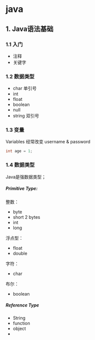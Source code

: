 # java
## 1. Java语法基础

### 1.1 入门

+ 注释 
+ 关键字 

### 1.2 数据类型 

+ char 单引号 
+ int 
+ float 
+ boolean 
+ null
+ string 双引号

### 1.3 变量 
Variables 
经常改变
username & password 
```Java
int age = 1;
```

### 1.4 数据类型 

Java是强数据类型；

##### Primitive Type:

整数：
+ byte 
+ short   2 bytes
+ int 
+ long 

浮点型：

+ float 
+ double 

字符：

+ char 

布尔：

+ boolean 

##### Reference Type 

+ String 
+ function 
+ object 
+ 






